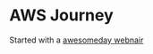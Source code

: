 # AWS Journey

Started with a [awesomeday webnair]


[awesomeday webnair]:<https://aws.amazon.com/events/awsome-day/awsome-day-online/?sc_channel=em&sc_campaign=APAC_field_T1_awsome-day-en_20191106&sc_publisher=aws&sc_medium=em_awsomeday_online&sc_content=event_t1event_field&sc_country=mult&sc_geo=apac&sc_category=mult&sc_outcome=event&trkCampaign=awsome-day-online&trk=em_awsomeday_Q4_en_od_inv_1&mkt_tok=eyJpIjoiWVdFNE5XTXhPVFZrTlRrdyIsInQiOiJOdzBIOExUdjhvSENCWEpIMkVvdE9uZFdHV0lmV0xlNGk2a1NVaTlldlBwaWI0QWNhOVhxM0ZLVmRWNnZYOE5sUTVxQlljMjQ5d3d2RjNSUlRqTExGRW5LNU1MNzZ2Y01zdDIzb0l0ZWNYNmw4SFhyUjE5ODAwQ3YxMTd1Y21sREtZUWJMaGVwRnNRT0Y0TUZjUHJQN2c9PSJ9>
